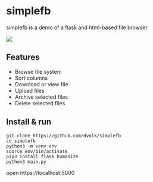 # simplefb

simplefb is a demo of a flask and html-based file browser

<img src="https://i.imgur.com/jn0lQ6Q.png">

## Features

- Browse file system
- Sort columns
- Download or view file
- Upload files
- Archive selected files
- Delete selected files

## Install & run

```
git clone https://github.com/dvolk/simplefb
cd simplefb
python3 -m venv env
source env/bin/activate
pip3 install flask humanize
python3 main.py
```

open https://localhost:5000

